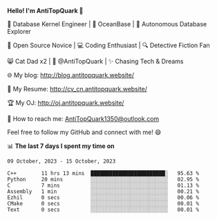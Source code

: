 
**Hello! I'm AntiTopQuark 👋**

🔧 Database Kernel Engineer | 🌊 OceanBase | 🤖 Autonomous Database Explorer

🌱 Open Source Novice | 💻 Coding Enthusiast | 🔍 Detective Fiction Fan

😸 Cat Dad x2 | 🎉 @AntiTopQuark | ✨ Chasing Tech & Dreams

🌐 My blog: http://blog.antitopquark.website/

📄 My Resume: http://cv_cn.antitopquark.website/

🏆 My OJ: http://oj.antitopquark.website/

📧 How to reach me: AntiTopQuark1350@outlook.com

Feel free to follow my GitHub and connect with me! 😄

📊 **The last 7 days I spent my time on** 

<!--START_SECTION:waka-->
```text
09 October, 2023 - 15 October, 2023

C++        11 hrs 13 mins  ████████████████████████░   95.63 % 
Python     20 mins         ░░░░░░░░░░░░░░░░░░░░░░░░░   02.95 % 
C          7 mins          ░░░░░░░░░░░░░░░░░░░░░░░░░   01.13 % 
Assembly   1 min           ░░░░░░░░░░░░░░░░░░░░░░░░░   00.21 % 
Ezhil      0 secs          ░░░░░░░░░░░░░░░░░░░░░░░░░   00.06 % 
CMake      0 secs          ░░░░░░░░░░░░░░░░░░░░░░░░░   00.01 % 
Text       0 secs          ░░░░░░░░░░░░░░░░░░░░░░░░░   00.01 %
```
<!--END_SECTION:waka-->


